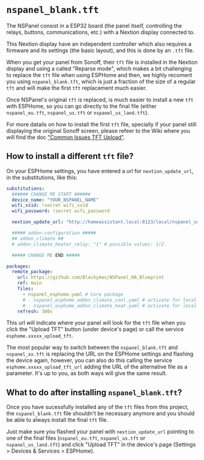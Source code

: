 # `nspanel_blank.tft`

The NSPanel consist in a ESP32 board (the panel itself, controlling the relays, buttons, communications, etc.) with a Nextion display connected to.

This Nextion display have an independent controller which also requires a firmware and its settings (the basic layout), and this is done by an `.tft` file.

When you get your panel from Sonoff, their `tft` file is installed in the Nextion display and using a called "Reparse mode", which makes a bit challenging to replace the `tft` file when using ESPHome and then, we highly recoment you using `nspanel_blank.tft`, which is just a fraction of the size of a regular `tft` and will make the first `tft` replacement much easier.

Once NSPanel's original `tft` is replaced, is much easier to install a new `tft` with ESPHome, so you can go directly to the final file (either `nspanel_eu.tft`, `nspanel_us.tft` or `nspanel_us_land.tft`).

For more datails on how to install the first `tft` file, specially if your panel still displaying the original Sonoff screen, please refeer to the Wiki where you will find the doc ["Common Issues TFT Upload"](https://github.com/Blackymas/NSPanel_HA_Blueprint/wiki/(EN)-Common-Issues-TFT-Upload).


## How to install a different `tft` file?

On your ESPHome settings, you have entered a url for `nextion_update_url`, in the substitutions, like this:

```yaml
substitutions:
  ###### CHANGE ME START ######
  device_name: "YOUR_NSPANEL_NAME" 
  wifi_ssid: !secret wifi_ssid
  wifi_password: !secret wifi_password

  nextion_update_url: "http://homeassistant.local:8123/local/nspanel_us.tft"

  ##### addon-configuration #####
  ## addon_climate ##
  # addon_climate_heater_relay: "1" # possible values: 1/2

  ##### CHANGE ME END #####

packages:
  remote_package:
    url: https://github.com/Blackymas/NSPanel_HA_Blueprint
    ref: main
    files:
      - nspanel_esphome.yaml # Core package
      # - nspanel_esphome_addon_climate_cool.yaml # activate for local climate (cooling) control
      # - nspanel_esphome_addon_climate_heat.yaml # activate for local climate (heater) control
    refresh: 300s
```

This url will indicate where your panel will look for the `tft` file when you click the "Upload TFT" button (under device's page) or call the service `esphome.xxxxx_upload_tft`.

The most popular way to switch between the `nspanel_blank.tft` and `nspanel_xx.tft` is replacing the URL on the ESPHome settings and flashing the device again, however, you can also do this calling the service `esphome.xxxxx_upload_tft_url` adding the URL of the alternative file as a parameter. It's up to you, as both ways will give the same result.

## What to do after installing `nspanel_blank.tft`?

Once you have sucessfully installed any of the `tft` files from this project, the `nspanel_blank.tft` file shouldn't be necessary anymore and you should be able to always install the final `tft` file.

Just make sure you flashed your panel with `nextion_update_url` pointing to one of the final files (`nspanel_eu.tft`, `nspanel_us.tft` or `nspanel_us_land.tft`) and click "Upload TFT" in the device's page (Settings > Devices & Services > ESPHome).